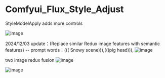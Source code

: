 # Comfyui_Flux_Style_Adjust
StyleModelApply adds more controls

![image](https://github.com/user-attachments/assets/12fa2fb0-873c-4ca2-a53a-a417eb342c20)



2024/12/03 update：(Replace similar Redux image features with semantic features)
--  prompt words：((( Snowy scene))),(((pig head))),
![image](https://github.com/user-attachments/assets/30d7655d-77c8-4b59-bfcc-c5e25c79dfdc)

two image redux fusion
![image](https://github.com/user-attachments/assets/29834407-01ce-4240-aabb-7dfea0a71e69)

![image](https://github.com/user-attachments/assets/ebfce090-fd92-4d25-b5a9-e4da8212a256)
